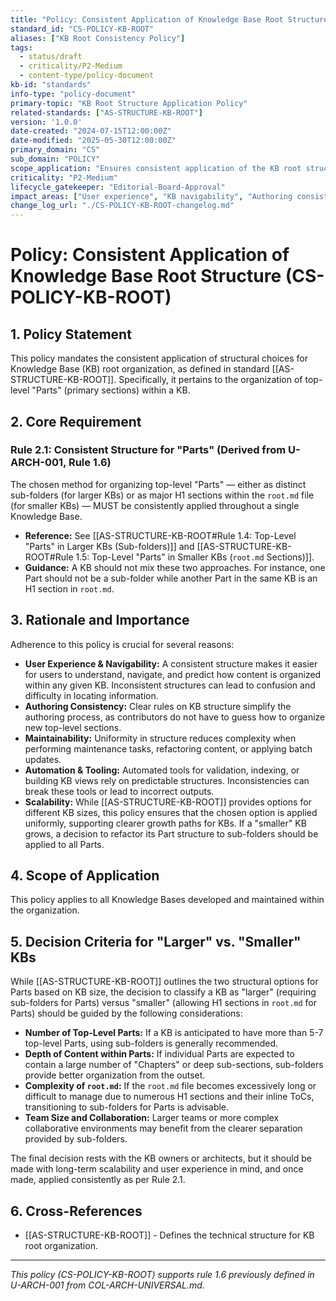 ```yaml
---
title: "Policy: Consistent Application of Knowledge Base Root Structure"
standard_id: "CS-POLICY-KB-ROOT"
aliases: ["KB Root Consistency Policy"]
tags:
  - status/draft
  - criticality/P2-Medium
  - content-type/policy-document
kb-id: "standards"
info-type: "policy-document"
primary-topic: "KB Root Structure Application Policy"
related-standards: ["AS-STRUCTURE-KB-ROOT"]
version: '1.0.0'
date-created: "2024-07-15T12:00:00Z"
date-modified: "2025-05-30T12:00:00Z"
primary_domain: "CS"
sub_domain: "POLICY"
scope_application: "Ensures consistent application of the KB root structure choices defined in AS-STRUCTURE-KB-ROOT across all Knowledge Bases."
criticality: "P2-Medium"
lifecycle_gatekeeper: "Editorial-Board-Approval"
impact_areas: ["User experience", "KB navigability", "Authoring consistency", "Maintainability"]
change_log_url: "./CS-POLICY-KB-ROOT-changelog.md"
---
```

# Policy: Consistent Application of Knowledge Base Root Structure (CS-POLICY-KB-ROOT)

## 1. Policy Statement

This policy mandates the consistent application of structural choices for Knowledge Base (KB) root organization, as defined in standard [[AS-STRUCTURE-KB-ROOT]]. Specifically, it pertains to the organization of top-level "Parts" (primary sections) within a KB.

## 2. Core Requirement

### Rule 2.1: Consistent Structure for "Parts" (Derived from U-ARCH-001, Rule 1.6)
The chosen method for organizing top-level "Parts" — either as distinct sub-folders (for larger KBs) or as major H1 sections within the `root.md` file (for smaller KBs) — MUST be consistently applied throughout a single Knowledge Base.
*   **Reference:** See [[AS-STRUCTURE-KB-ROOT#Rule 1.4: Top-Level "Parts" in Larger KBs (Sub-folders)]] and [[AS-STRUCTURE-KB-ROOT#Rule 1.5: Top-Level "Parts" in Smaller KBs (`root.md` Sections)]].
*   **Guidance:** A KB should not mix these two approaches. For instance, one Part should not be a sub-folder while another Part in the same KB is an H1 section in `root.md`.

## 3. Rationale and Importance

Adherence to this policy is crucial for several reasons:

*   **User Experience & Navigability:** A consistent structure makes it easier for users to understand, navigate, and predict how content is organized within any given KB. Inconsistent structures can lead to confusion and difficulty in locating information.
*   **Authoring Consistency:** Clear rules on KB structure simplify the authoring process, as contributors do not have to guess how to organize new top-level sections.
*   **Maintainability:** Uniformity in structure reduces complexity when performing maintenance tasks, refactoring content, or applying batch updates.
*   **Automation & Tooling:** Automated tools for validation, indexing, or building KB views rely on predictable structures. Inconsistencies can break these tools or lead to incorrect outputs.
*   **Scalability:** While [[AS-STRUCTURE-KB-ROOT]] provides options for different KB sizes, this policy ensures that the chosen option is applied uniformly, supporting clearer growth paths for KBs. If a "smaller" KB grows, a decision to refactor its Part structure to sub-folders should be applied to all Parts.

## 4. Scope of Application

This policy applies to all Knowledge Bases developed and maintained within the organization.

## 5. Decision Criteria for "Larger" vs. "Smaller" KBs

While [[AS-STRUCTURE-KB-ROOT]] outlines the two structural options for Parts based on KB size, the decision to classify a KB as "larger" (requiring sub-folders for Parts) versus "smaller" (allowing H1 sections in `root.md` for Parts) should be guided by the following considerations:

*   **Number of Top-Level Parts:** If a KB is anticipated to have more than 5-7 top-level Parts, using sub-folders is generally recommended.
*   **Depth of Content within Parts:** If individual Parts are expected to contain a large number of "Chapters" or deep sub-sections, sub-folders provide better organization from the outset.
*   **Complexity of `root.md`:** If the `root.md` file becomes excessively long or difficult to manage due to numerous H1 sections and their inline ToCs, transitioning to sub-folders for Parts is advisable.
*   **Team Size and Collaboration:** Larger teams or more complex collaborative environments may benefit from the clearer separation provided by sub-folders.

The final decision rests with the KB owners or architects, but it should be made with long-term scalability and user experience in mind, and once made, applied consistently as per Rule 2.1.

## 6. Cross-References
- [[AS-STRUCTURE-KB-ROOT]] - Defines the technical structure for KB root organization.

---
*This policy (CS-POLICY-KB-ROOT) supports rule 1.6 previously defined in U-ARCH-001 from COL-ARCH-UNIVERSAL.md.*
